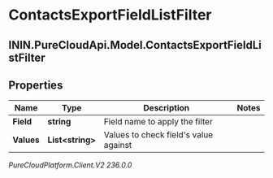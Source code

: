 # ContactsExportFieldListFilter

## ININ.PureCloudApi.Model.ContactsExportFieldListFilter

## Properties

|Name | Type | Description | Notes|
|------------ | ------------- | ------------- | -------------|
| **Field** | **string** | Field name to apply the filter | |
| **Values** | **List&lt;string&gt;** | Values to check field&#39;s value against | |



_PureCloudPlatform.Client.V2 236.0.0_
